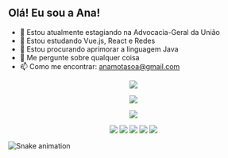 ## Olá! Eu sou a Ana!

- 🔭 Estou atualmente estagiando na Advocacia-Geral da União
- 🌱 Estou estudando Vue.js, React e Redes
- 🤔 Estou procurando aprimorar a linguagem Java
- 💬 Me pergunte sobre qualquer coisa
- 📫 Como me encontrar: anamotasoa@gmail.com


<p align="center">
    <img src="https://github-readme-streak-stats.herokuapp.com/?user=beamstriz&theme=radical&hide_border=false"/>
</p>

<p align="center">
    <img src="https://github-readme-stats.vercel.app/api?username=beamstriz&theme=radical&show_icons=true&hide_border=false&count_private=true"/>
</p>

<p align="center">
    <img src="https://github-readme-stats.vercel.app/api/top-langs/?username=beamstriz&layout=compact&langs_count=16&theme=dracula"/>
</p>

<p align="center">
  <a href="https://www.instagram.com/ana.motas/" target="_blank"><img src="https://img.shields.io/badge/-Instagram-%23E4405F?style=for-the-badge&logo=instagram&logoColor=white" target="_blank"></a>
  <a href="www.linkedin.com/in/anamotasoa" target="_blank"><img src="https://img.shields.io/badge/-LinkedIn-%230077B5?style=for-the-badge&logo=linkedin&logoColor=white" target="_blank"></a> 
  <a href = "mailto:anamotasoa@gmail.com"><img src="https://img.shields.io/badge/Gmail-D14836?style=for-the-badge&logo=gmail&logoColor=white"></a>
  <a href = ""><img src="https://img.shields.io/badge/Telegram-2CA5E0?style=for-the-badge&logo=telegram&logoColor=white"></a>
  <a href = ""><img src="https://img.shields.io/badge/WhatsApp-25D366?style=for-the-badge&logo=whatsapp&logoColor=white"></a>
</p>

![Snake animation](beamstriz)
